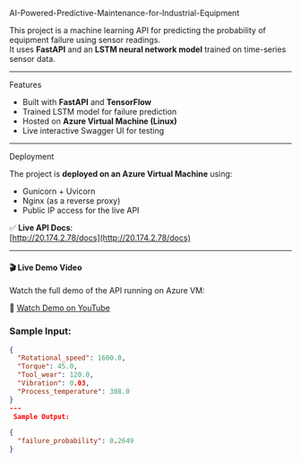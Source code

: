 AI-Powered-Predictive-Maintenance-for-Industrial-Equipment

This project is a machine learning API for predicting the probability of equipment failure using sensor readings.  
It uses **FastAPI** and an **LSTM neural network model** trained on time-series sensor data.

---

 Features

- Built with **FastAPI** and **TensorFlow**
- Trained LSTM model for failure prediction
- Hosted on **Azure Virtual Machine (Linux)**
- Live interactive Swagger UI for testing

---

 Deployment

The project is **deployed on an Azure Virtual Machine** using:
- Gunicorn + Uvicorn
- Nginx (as a reverse proxy)
- Public IP access for the live API

✅ **Live API Docs**:  
[http://20.174.2.78/docs](http://20.174.2.78/docs)

---

#### 🎬 Live Demo Video

Watch the full demo of the API running on Azure VM:

🔗 [Watch Demo on YouTube]([https://youtu.be/ABC123xyz](https://youtu.be/cBTI_ZQRm70))

### Sample Input:

```json
{
  "Rotational_speed": 1600.0,
  "Torque": 45.0,
  "Tool_wear": 120.0,
  "Vibration": 0.03,
  "Process_temperature": 308.0
}
---
 Sample Output:

{
  "failure_probability": 0.2649
}

